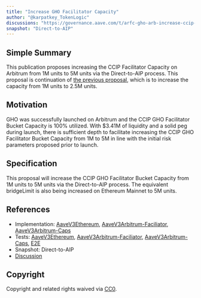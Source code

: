 ```yaml
---
title: "Increase GHO Facilitator Capacity"
author: "@karpatkey_TokenLogic"
discussions: "https://governance.aave.com/t/arfc-gho-arb-increase-ccip-facilitator-capacity/18169"
snapshot: "Direct-to-AIP"
---
```


## Simple Summary

This publication proposes increasing the CCIP Facilitator Capacity on Arbitrum from 1M units to 5M units via the Direct-to-AIP process. This proposal is continuation of [the previous proposal](https://github.com/bgd-labs/aave-proposals-v3/tree/main/src/20240707_AaveV3Ethereum_IncreaseCCIPFacilitatorCapacity), which is to increase the capacity from 1M units to 2.5M units.

## Motivation

GHO was successfully launched on Arbitrum and the CCIP GHO Facilitator Bucket Capacity is 100% utilized. With $3.41M of liquidity and a solid peg during launch, there is sufficient depth to facilitate increasing the CCIP GHO Facilitator Bucket Capacity from 1M to 5M in line with the initial risk parameters proposed prior to launch.

## Specification

This proposal will increase the CCIP GHO Facilitator Bucket Capacity from 1M units to 5M units via the Direct-to-AIP process.
The equivalent bridgeLimit is also being increased on Ethereum Mainnet to 5M units.

## References

- Implementation: [AaveV3Ethereum](https://github.com/bgd-labs/aave-proposals-v3/blob/main/src/20240722_Multi_IncreaseGHOFacilitatorCapacity/AaveV3Ethereum_IncreaseGHOFacilitatorCapacity_20240722.sol), [AaveV3Arbitrum-Faciliator](https://github.com/bgd-labs/aave-proposals-v3/blob/main/src/20240722_Multi_IncreaseGHOFacilitatorCapacity/AaveV3Arbitrum_IncreaseGHOFacilitatorCapacity_20240722.sol), [AaveV3Arbitrum-Caps](https://github.com/bgd-labs/aave-proposals-v3/blob/main/src/20240722_Multi_IncreaseGHOFacilitatorCapacity/AaveV3Arbitrum_IncreaseGHOCapsOnArbitrum_20240725.sol)
- Tests: [AaveV3Ethereum](https://github.com/bgd-labs/aave-proposals-v3/blob/main/src/20240722_Multi_IncreaseGHOFacilitatorCapacity/AaveV3Ethereum_IncreaseGHOFacilitatorCapacity_20240722.t.sol), [AaveV3Arbitrum-Faciliator](https://github.com/bgd-labs/aave-proposals-v3/blob/main/src/20240722_Multi_IncreaseGHOFacilitatorCapacity/AaveV3Arbitrum_IncreaseGHOFacilitatorCapacity_20240722.t.sol), [AaveV3Arbitrum-Caps](https://github.com/bgd-labs/aave-proposals-v3/blob/main/src/20240722_Multi_IncreaseGHOFacilitatorCapacity/AaveV3Arbitrum_IncreaseGHOCapsOnArbitrum_20240725.t.sol), [E2E](https://github.com/bgd-labs/aave-proposals-v3/blob/main/src/20240722_Multi_IncreaseGHOFacilitatorCapacity/AaveV3E2e_IncreaseGHOFacilitatorCapacity_20240722.t.sol)
- Snapshot: Direct-to-AIP
- [Discussion](https://governance.aave.com/t/arfc-gho-arb-increase-ccip-facilitator-capacity/18169)

## Copyright

Copyright and related rights waived via [CC0](https://creativecommons.org/publicdomain/zero/1.0/).
